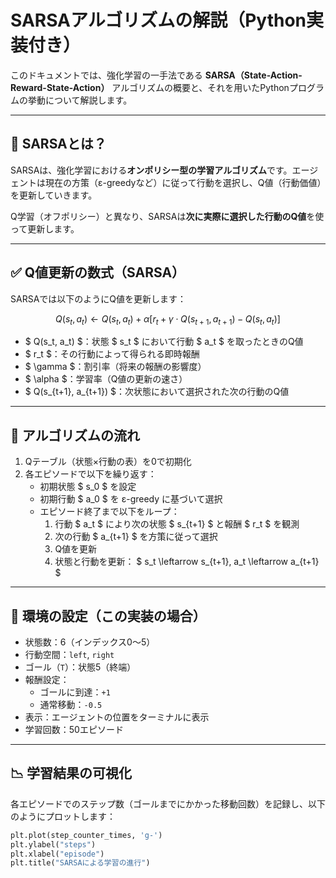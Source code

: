 # SARSAアルゴリズムの解説（Python実装付き）

このドキュメントでは、強化学習の一手法である **SARSA（State-Action-Reward-State-Action）** アルゴリズムの概要と、それを用いたPythonプログラムの挙動について解説します。

---

## 📘 SARSAとは？

SARSAは、強化学習における**オンポリシー型の学習アルゴリズム**です。エージェントは現在の方策（ε-greedyなど）に従って行動を選択し、Q値（行動価値）を更新していきます。

Q学習（オフポリシー）と異なり、SARSAは**次に実際に選択した行動のQ値**を使って更新します。

---

## ✅ Q値更新の数式（SARSA）

SARSAでは以下のようにQ値を更新します：

$$
Q(s_t, a_t) \leftarrow Q(s_t, a_t) + \alpha \left[ r_t + \gamma \cdot Q(s_{t+1}, a_{t+1}) - Q(s_t, a_t) \right]
$$

- $ Q(s_t, a_t) $：状態 $ s_t $ において行動 $ a_t $ を取ったときのQ値
- $ r_t $：その行動によって得られる即時報酬
- $ \gamma $：割引率（将来の報酬の影響度）
- $ \alpha $：学習率（Q値の更新の速さ）
- $ Q(s_{t+1}, a_{t+1}) $：次状態において選択された次の行動のQ値

---

## 🧭 アルゴリズムの流れ

1. Qテーブル（状態×行動の表）を0で初期化
2. 各エピソードで以下を繰り返す：
    - 初期状態 $ s_0 $ を設定
    - 初期行動 $ a_0 $ を ε-greedy に基づいて選択
    - エピソード終了まで以下をループ：
        1. 行動 $ a_t $ により次の状態 $ s_{t+1} $ と報酬 $ r_t $ を観測
        2. 次の行動 $ a_{t+1} $ を方策に従って選択
        3. Q値を更新
        4. 状態と行動を更新： $ s_t \leftarrow s_{t+1}, a_t \leftarrow a_{t+1} $

---

## 🔧 環境の設定（この実装の場合）

- 状態数：6（インデックス0〜5）
- 行動空間：`left`, `right`
- ゴール（`T`）：状態5（終端）
- 報酬設定：
  - ゴールに到達：`+1`
  - 通常移動：`-0.5`
- 表示：エージェントの位置をターミナルに表示
- 学習回数：50エピソード

---

## 📉 学習結果の可視化

各エピソードでのステップ数（ゴールまでにかかった移動回数）を記録し、以下のようにプロットします：

```python
plt.plot(step_counter_times, 'g-')
plt.ylabel("steps")
plt.xlabel("episode")
plt.title("SARSAによる学習の進行")